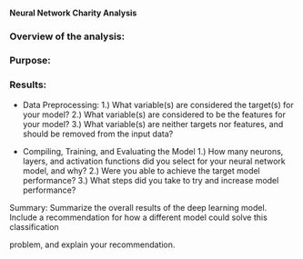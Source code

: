 #### Neural Network Charity Analysis

### Overview of the analysis: 

### Purpose:

### Results: 
 - Data Preprocessing:
1.) What variable(s) are considered the target(s) for your model?
2.) What variable(s) are considered to be the features for your model?
3.) What variable(s) are neither targets nor features, and should be removed from the input data?


- Compiling, Training, and Evaluating the Model
1.) How many neurons, layers, and activation functions did you select for your neural network model, and why?
2.) Were you able to achieve the target model performance?
3.) What steps did you take to try and increase model performance?




Summary: Summarize the overall results of the deep learning model. Include a recommendation for how a different model could solve this classification 

problem, and explain your recommendation.
